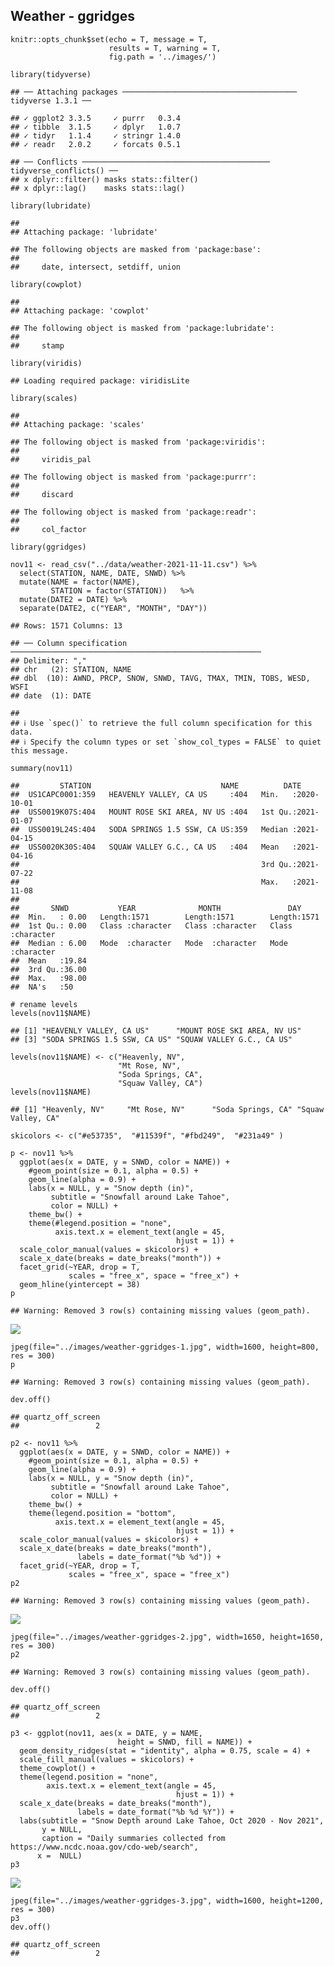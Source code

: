 ## Weather - ggridges

    knitr::opts_chunk$set(echo = T, message = T, 
                          results = T, warning = T,
                          fig.path = '../images/')

    library(tidyverse)

    ## ── Attaching packages ─────────────────────────────────────── tidyverse 1.3.1 ──

    ## ✓ ggplot2 3.3.5     ✓ purrr   0.3.4
    ## ✓ tibble  3.1.5     ✓ dplyr   1.0.7
    ## ✓ tidyr   1.1.4     ✓ stringr 1.4.0
    ## ✓ readr   2.0.2     ✓ forcats 0.5.1

    ## ── Conflicts ────────────────────────────────────────── tidyverse_conflicts() ──
    ## x dplyr::filter() masks stats::filter()
    ## x dplyr::lag()    masks stats::lag()

    library(lubridate)

    ## 
    ## Attaching package: 'lubridate'

    ## The following objects are masked from 'package:base':
    ## 
    ##     date, intersect, setdiff, union

    library(cowplot)

    ## 
    ## Attaching package: 'cowplot'

    ## The following object is masked from 'package:lubridate':
    ## 
    ##     stamp

    library(viridis)

    ## Loading required package: viridisLite

    library(scales)

    ## 
    ## Attaching package: 'scales'

    ## The following object is masked from 'package:viridis':
    ## 
    ##     viridis_pal

    ## The following object is masked from 'package:purrr':
    ## 
    ##     discard

    ## The following object is masked from 'package:readr':
    ## 
    ##     col_factor

    library(ggridges)

    nov11 <- read_csv("../data/weather-2021-11-11.csv") %>%
      select(STATION, NAME, DATE, SNWD) %>%
      mutate(NAME = factor(NAME),
             STATION = factor(STATION))   %>% 
      mutate(DATE2 = DATE) %>%
      separate(DATE2, c("YEAR", "MONTH", "DAY"))  

    ## Rows: 1571 Columns: 13

    ## ── Column specification ────────────────────────────────────────────────────────
    ## Delimiter: ","
    ## chr   (2): STATION, NAME
    ## dbl  (10): AWND, PRCP, SNOW, SNWD, TAVG, TMAX, TMIN, TOBS, WESD, WSFI
    ## date  (1): DATE

    ## 
    ## ℹ Use `spec()` to retrieve the full column specification for this data.
    ## ℹ Specify the column types or set `show_col_types = FALSE` to quiet this message.

    summary(nov11)

    ##         STATION                             NAME          DATE           
    ##  US1CAPC0001:359   HEAVENLY VALLEY, CA US     :404   Min.   :2020-10-01  
    ##  USS0019K07S:404   MOUNT ROSE SKI AREA, NV US :404   1st Qu.:2021-01-07  
    ##  USS0019L24S:404   SODA SPRINGS 1.5 SSW, CA US:359   Median :2021-04-15  
    ##  USS0020K30S:404   SQUAW VALLEY G.C., CA US   :404   Mean   :2021-04-16  
    ##                                                      3rd Qu.:2021-07-22  
    ##                                                      Max.   :2021-11-08  
    ##                                                                          
    ##       SNWD           YEAR              MONTH               DAY           
    ##  Min.   : 0.00   Length:1571        Length:1571        Length:1571       
    ##  1st Qu.: 0.00   Class :character   Class :character   Class :character  
    ##  Median : 6.00   Mode  :character   Mode  :character   Mode  :character  
    ##  Mean   :19.84                                                           
    ##  3rd Qu.:36.00                                                           
    ##  Max.   :98.00                                                           
    ##  NA's   :50

    # rename levels
    levels(nov11$NAME) 

    ## [1] "HEAVENLY VALLEY, CA US"      "MOUNT ROSE SKI AREA, NV US" 
    ## [3] "SODA SPRINGS 1.5 SSW, CA US" "SQUAW VALLEY G.C., CA US"

    levels(nov11$NAME) <- c("Heavenly, NV",  
                            "Mt Rose, NV",  
                            "Soda Springs, CA",
                            "Squaw Valley, CA")
    levels(nov11$NAME) 

    ## [1] "Heavenly, NV"     "Mt Rose, NV"      "Soda Springs, CA" "Squaw Valley, CA"

    skicolors <- c("#e53735",  "#11539f", "#fbd249",  "#231a49" )

    p <- nov11 %>% 
      ggplot(aes(x = DATE, y = SNWD, color = NAME)) +
        #geom_point(size = 0.1, alpha = 0.5) +
        geom_line(alpha = 0.9) +
        labs(x = NULL, y = "Snow depth (in)",
             subtitle = "Snowfall around Lake Tahoe",
             color = NULL) +
        theme_bw() +
        theme(#legend.position = "none",
              axis.text.x = element_text(angle = 45, 
                                         hjust = 1)) +
      scale_color_manual(values = skicolors) +
      scale_x_date(breaks = date_breaks("month")) + 
      facet_grid(~YEAR, drop = T, 
                 scales = "free_x", space = "free_x") +
      geom_hline(yintercept = 38)
    p

    ## Warning: Removed 3 row(s) containing missing values (geom_path).

![](../images/weather-ggridges-1.png)

    jpeg(file="../images/weather-ggridges-1.jpg", width=1600, height=800, res = 300)
    p

    ## Warning: Removed 3 row(s) containing missing values (geom_path).

    dev.off()

    ## quartz_off_screen 
    ##                 2

    p2 <- nov11 %>% 
      ggplot(aes(x = DATE, y = SNWD, color = NAME)) +
        #geom_point(size = 0.1, alpha = 0.5) +
        geom_line(alpha = 0.9) +
        labs(x = NULL, y = "Snow depth (in)",
             subtitle = "Snowfall around Lake Tahoe",
             color = NULL) +
        theme_bw() +
        theme(legend.position = "bottom",
              axis.text.x = element_text(angle = 45, 
                                         hjust = 1)) +
      scale_color_manual(values = skicolors) +
      scale_x_date(breaks = date_breaks("month"),
                   labels = date_format("%b %d")) + 
      facet_grid(~YEAR, drop = T, 
                 scales = "free_x", space = "free_x") 
    p2

    ## Warning: Removed 3 row(s) containing missing values (geom_path).

![](../images/weather-ggridges-2.png)

    jpeg(file="../images/weather-ggridges-2.jpg", width=1650, height=1650, res = 300)
    p2

    ## Warning: Removed 3 row(s) containing missing values (geom_path).

    dev.off()

    ## quartz_off_screen 
    ##                 2

    p3 <- ggplot(nov11, aes(x = DATE, y = NAME, 
                            height = SNWD, fill = NAME)) +
      geom_density_ridges(stat = "identity", alpha = 0.75, scale = 4) +
      scale_fill_manual(values = skicolors) +
      theme_cowplot() +
      theme(legend.position = "none",
            axis.text.x = element_text(angle = 45, 
                                         hjust = 1)) +
      scale_x_date(breaks = date_breaks("month"), 
                   labels = date_format("%b %d %Y")) +
      labs(subtitle = "Snow Depth around Lake Tahoe, Oct 2020 - Nov 2021",
           y = NULL,
           caption = "Daily summaries collected from https://www.ncdc.noaa.gov/cdo-web/search",
          x =  NULL) 
    p3

![](../images/weather-ggridges-3.png)

    jpeg(file="../images/weather-ggridges-3.jpg", width=1600, height=1200, res = 300)
    p3
    dev.off()

    ## quartz_off_screen 
    ##                 2
